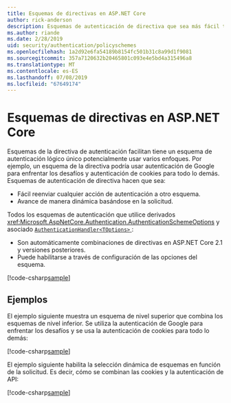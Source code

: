 ```yaml
---
title: Esquemas de directivas en ASP.NET Core
author: rick-anderson
description: Esquemas de autenticación de directiva que sea más fácil tener un esquema de autenticación lógico único
ms.author: riande
ms.date: 2/28/2019
uid: security/authentication/policyschemes
ms.openlocfilehash: 1a2d92e6fa54189b8154fc501b31c8a99d1f9081
ms.sourcegitcommit: 357a7120632b20465801c093e4e5bd4a315496a8
ms.translationtype: MT
ms.contentlocale: es-ES
ms.lasthandoff: 07/08/2019
ms.locfileid: "67649174"
---
```

# <a name="policy-schemes-in-aspnet-core"></a>Esquemas de directivas en ASP.NET Core

Esquemas de la directiva de autenticación facilitan tiene un esquema de autenticación lógico único potencialmente usar varios enfoques. Por ejemplo, un esquema de la directiva podría usar autenticación de Google para enfrentar los desafíos y autenticación de cookies para todo lo demás. Esquemas de autenticación de directiva hacen que sea:

* Fácil reenviar cualquier acción de autenticación a otro esquema.
* Avance de manera dinámica basándose en la solicitud.

Todos los esquemas de autenticación que utilice derivados <xref:Microsoft.AspNetCore.Authentication.AuthenticationSchemeOptions> y asociado [ `AuthenticationHandler<TOptions>` ](/dotnet/api/microsoft.aspnetcore.authentication.authenticationhandler-1):

* Son automáticamente combinaciones de directivas en ASP.NET Core 2.1 y versiones posteriores.
* Puede habilitarse a través de configuración de las opciones del esquema.

[!code-csharp[sample](policyschemes/samples/AuthenticationSchemeOptions.cs?name=snippet)]

## <a name="examples"></a>Ejemplos

El ejemplo siguiente muestra un esquema de nivel superior que combina los esquemas de nivel inferior. Se utiliza la autenticación de Google para enfrentar los desafíos y se usa la autenticación de cookies para todo lo demás:

[!code-csharp[sample](policyschemes/samples/Startup.cs?name=snippet1)]

El ejemplo siguiente habilita la selección dinámica de esquemas en función de la solicitud. Es decir, cómo se combinan las cookies y la autenticación de API:

 <!-- REVIEW, missing If set in public Func<HttpContext, string> ForwardDefaultSelector -->

[!code-csharp[sample](policyschemes/samples/Startup.cs?name=snippet2)]
